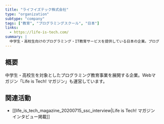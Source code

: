 ```yaml
---
title: "ライフイズテック株式会社"
type: "organization"
subtype: "company"
tags: ["教育", "プログラミングスクール", "日本"]
links:
  - https://life-is-tech.com/
summary: |
  中学生・高校生向けのプログラミング・IT教育サービスを提供している日本の企業。プログラミングキャンプやスクールを運営している。
---
```

## 概要
中学生・高校生を対象としたプログラミング教育事業を展開する企業。Webマガジン「Life is Tech! マガジン」も運営しています。

## 関連活動
- [[life_is_tech_magazine_20200715_ssc_interview|Life is Tech! マガジン インタビュー掲載]]
